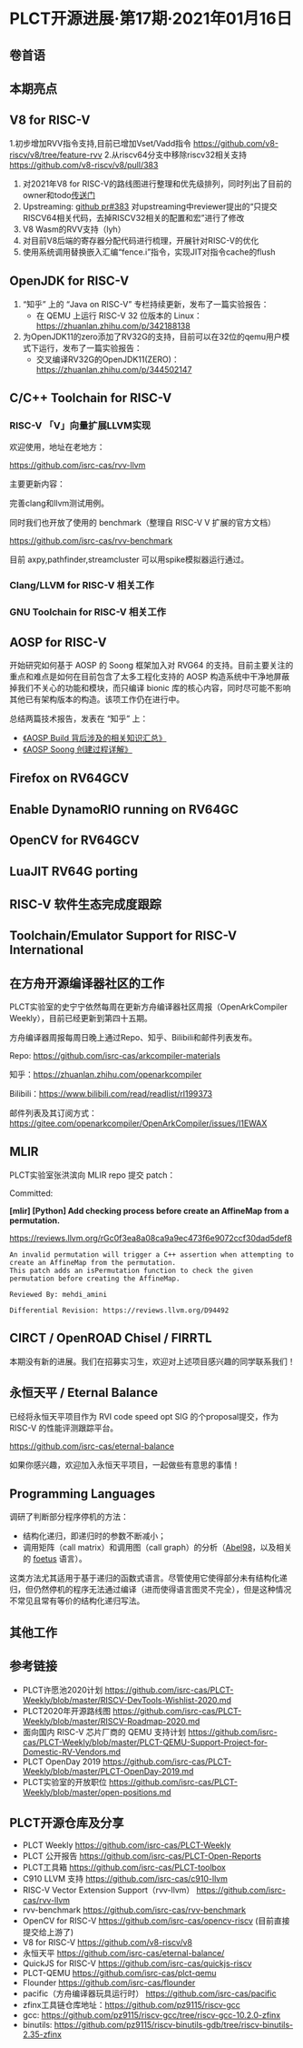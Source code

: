 # PLCT开源进展·第17期·2021年01月16日

## 卷首语

## 本期亮点


## V8 for RISC-V
1.初步增加RVV指令支持,目前已增加Vset/Vadd指令
 https://github.com/v8-riscv/v8/tree/feature-rvv
2.从riscv64分支中移除riscv32相关支持
 https://github.com/v8-riscv/v8/pull/383

1. 对2021年V8 for RISC-V的路线图进行整理和优先级排列，同时列出了目前的owner和todo[传送门](https://github.com/v8-riscv/v8/issues/366#issuecomment-756183363)
2. Upstreaming: 
   [github pr#383](https://github.com/v8-riscv/v8/pull/383) 对upstreaming中reviewer提出的“只提交RISCV64相关代码，去掉RISCV32相关的配置和宏”进行了修改
3. V8 Wasm的RVV支持（lyh）
4. 对目前V8后端的寄存器分配代码进行梳理，开展针对RISC-V的优化
5. 使用系统调用替换嵌入汇编“fence.i”指令，实现JIT对指令cache的flush

## OpenJDK for RISC-V

1. “知乎” 上的 “Java on RISC-V” 专栏持续更新，发布了一篇实验报告：
   - 在 QEMU 上运行 RISC-V 32 位版本的 Linux：https://zhuanlan.zhihu.com/p/342188138
2. 为OpenJDK11的zero添加了RV32G的支持，目前可以在32位的qemu用户模式下运行，发布了一篇实验报告：
   - 交叉编译RV32G的OpenJDK11(ZERO)：https://zhuanlan.zhihu.com/p/344502147

## C/C++ Toolchain for RISC-V

### RISC-V 「V」向量扩展LLVM实现

欢迎使用，地址在老地方：

https://github.com/isrc-cas/rvv-llvm

主要更新内容：

完善clang和llvm测试用例。

同时我们也开放了使用的 benchmark（整理自 RISC-V V 扩展的官方文档）

https://github.com/isrc-cas/rvv-benchmark

目前 axpy,pathfinder,streamcluster 可以用spike模拟器运行通过。


### Clang/LLVM for RISC-V 相关工作


### GNU Toolchain for RISC-V 相关工作

## AOSP for RISC-V

开始研究如何基于 AOSP 的 Soong 框架加入对 RVG64 的支持。目前主要关注的重点和难点是如何在目前包含了太多工程化支持的 AOSP 构造系统中干净地屏蔽掉我们不关心的功能和模块，而只编译 bionic 库的核心内容，同时尽可能不影响其他已有架构版本的构造。该项工作仍在进行中。

总结两篇技术报告，发表在 “知乎” 上：

- [《AOSP Build 背后涉及的相关知识汇总》](https://zhuanlan.zhihu.com/p/340689022)
- [《AOSP Soong 创建过程详解》](https://zhuanlan.zhihu.com/p/342817768)

## Firefox on RV64GCV


## Enable DynamoRIO running on RV64GC


## OpenCV for RV64GCV


## LuaJIT RV64G porting


## RISC-V 软件生态完成度跟踪


## Toolchain/Emulator Support for RISC-V International

## 在方舟开源编译器社区的工作

PLCT实验室的史宁宁依然每周在更新方舟编译器社区周报（OpenArkCompiler Weekly），目前已经更新到第四十五期。

方舟编译器周报每周日晚上通过Repo、知乎、Bilibili和邮件列表发布。

  Repo: https://github.com/isrc-cas/arkcompiler-materials

  知乎：https://zhuanlan.zhihu.com/openarkcompiler

  Bilibili：https://www.bilibili.com/read/readlist/rl199373

  邮件列表及其订阅方式：https://gitee.com/openarkcompiler/OpenArkCompiler/issues/I1EWAX

## MLIR

PLCT实验室张洪滨向 MLIR repo 提交 patch：

Committed:

**[mlir] [Python] Add checking process before create an AffineMap from a permutation.**

https://reviews.llvm.org/rGc0f3ea8a08ca9a9ec473f6e9072ccf30dad5def8

```
An invalid permutation will trigger a C++ assertion when attempting to create an AffineMap from the permutation.
This patch adds an isPermutation function to check the given permutation before creating the AffineMap.

Reviewed By: mehdi_amini

Differential Revision: https://reviews.llvm.org/D94492
```


## CIRCT / OpenROAD Chisel / FIRRTL

本期没有新的进展。我们在招募实习生，欢迎对上述项目感兴趣的同学联系我们！

## 永恒天平 / Eternal Balance

已经将永恒天平项目作为 RVI code speed opt SIG 的个proposal提交，作为 RISC-V 的性能评测跟踪平台。

https://github.com/isrc-cas/eternal-balance

如果你感兴趣，欢迎加入永恒天平项目，一起做些有意思的事情！

## Programming Languages

调研了判断部分程序停机的方法：
- 结构化递归，即递归时的参数不断减小；
- 调用矩阵（call matrix）和调用图（call graph）的分析（[Abel98](https://pdfs.semanticscholar.org/c216/d842401569de47d2472b84d33f4f38bbe670.pdf?_ga=2.234225943.840263038.1610710408-2118878968.1605367023)，以及相关的 [foetus](http://www.tcs.informatik.uni-muenchen.de/~abel/ftp/foetus/foetus.tar.gz) 语言）。

这类方法尤其适用于基于递归的函数式语言。尽管使用它使得部分未有结构化递归，但仍然停机的程序无法通过编译（进而使得语言图灵不完全），但是这种情况不常见且常有等价的结构化递归写法。

## 其他工作

## 参考链接

- PLCT许愿池2020计划 https://github.com/isrc-cas/PLCT-Weekly/blob/master/RISCV-DevTools-Wishlist-2020.md
- PLCT2020年开源路线图 https://github.com/isrc-cas/PLCT-Weekly/blob/master/RISCV-Roadmap-2020.md
- 面向国内 RISC-V 芯片厂商的 QEMU 支持计划 https://github.com/isrc-cas/PLCT-Weekly/blob/master/PLCT-QEMU-Support-Project-for-Domestic-RV-Vendors.md
- PLCT OpenDay 2019 https://github.com/isrc-cas/PLCT-Weekly/blob/master/PLCT-OpenDay-2019.md
- PLCT实验室的开放职位 https://github.com/isrc-cas/PLCT-Weekly/blob/master/open-positions.md

## PLCT开源仓库及分享

- PLCT Weekly https://github.com/isrc-cas/PLCT-Weekly
- PLCT 公开报告 https://github.com/isrc-cas/PLCT-Open-Reports
- PLCT工具箱 https://github.com/isrc-cas/PLCT-toolbox
- C910 LLVM 支持 https://github.com/isrc-cas/c910-llvm
- RISC-V Vector Extension Support（rvv-llvm） https://github.com/isrc-cas/rvv-llvm
- rvv-benchmark https://github.com/isrc-cas/rvv-benchmark
- OpenCV for RISC-V https://github.com/isrc-cas/opencv-riscv (目前直接提交给上游了)
- V8 for RISC-V https://github.com/v8-riscv/v8
- 永恒天平 https://github.com/isrc-cas/eternal-balance/
- QuickJS for RISC-V https://github.com/isrc-cas/quickjs-riscv
- PLCT-QEMU https://github.com/isrc-cas/plct-qemu
- Flounder https://github.com/isrc-cas/flounder
- pacific（方舟编译器玩具运行时） https://github.com/isrc-cas/pacific
- zfinx工具链仓库地址：https://github.com/pz9115/riscv-gcc
- gcc: https://github.com/pz9115/riscv-gcc/tree/riscv-gcc-10.2.0-zfinx
- binutils: https://github.com/pz9115/riscv-binutils-gdb/tree/riscv-binutils-2.35-zfinx
